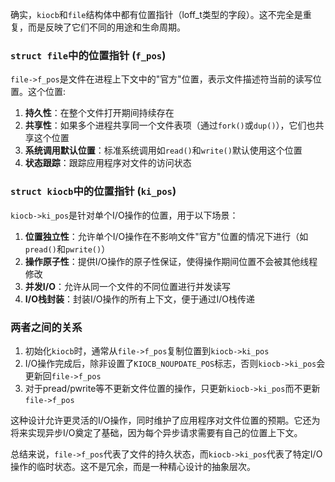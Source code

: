 确实，`kiocb`和`file`结构体中都有位置指针（loff_t类型的字段）。这不完全是重复，而是反映了它们不同的用途和生命周期。

### `struct file`中的位置指针 (`f_pos`)
`file->f_pos`是文件在进程上下文中的"官方"位置，表示文件描述符当前的读写位置。这个位置:

1. **持久性**：在整个文件打开期间持续存在
2. **共享性**：如果多个进程共享同一个文件表项（通过`fork()`或`dup()`），它们也共享这个位置
3. **系统调用默认位置**：标准系统调用如`read()`和`write()`默认使用这个位置
4. **状态跟踪**：跟踪应用程序对文件的访问状态

### `struct kiocb`中的位置指针 (`ki_pos`)
`kiocb->ki_pos`是针对单个I/O操作的位置，用于以下场景：

1. **位置独立性**：允许单个I/O操作在不影响文件"官方"位置的情况下进行（如`pread()`和`pwrite()`）
2. **操作原子性**：提供I/O操作的原子性保证，使得操作期间位置不会被其他线程修改
3. **并发I/O**：允许从同一个文件的不同位置进行并发读写
4. **I/O栈封装**：封装I/O操作的所有上下文，便于通过I/O栈传递

### 两者之间的关系

1. 初始化`kiocb`时，通常从`file->f_pos`复制位置到`kiocb->ki_pos`
2. I/O操作完成后，除非设置了`KIOCB_NOUPDATE_POS`标志，否则`kiocb->ki_pos`会更新回`file->f_pos`
3. 对于pread/pwrite等不更新文件位置的操作，只更新`kiocb->ki_pos`而不更新`file->f_pos`

这种设计允许更灵活的I/O操作，同时维护了应用程序对文件位置的预期。它还为将来实现异步I/O奠定了基础，因为每个异步请求需要有自己的位置上下文。

总结来说，`file->f_pos`代表了文件的持久状态，而`kiocb->ki_pos`代表了特定I/O操作的临时状态。这不是冗余，而是一种精心设计的抽象层次。